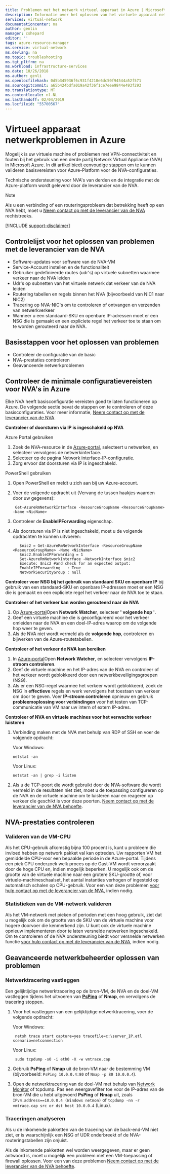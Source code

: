 ```yaml
---
title: Problemen met het netwerk virtueel apparaat in Azure | Microsoft Docs
description: Informatie over het oplossen van het virtuele apparaat netwerkproblemen in Azure.
services: virtual-network
documentationcenter: na
author: genlin
manager: cshepard
editor: ''
tags: azure-resource-manager
ms.service: virtual-network
ms.devlang: na
ms.topic: troubleshooting
ms.tgt_pltfrm: na
ms.workload: infrastructure-services
ms.date: 10/26/2018
ms.author: genli
ms.openlocfilehash: 0d5b345936f6c931f4210e6dc50f94544a52f571
ms.sourcegitcommit: a65b424bdfa019a42f36f1ce7eee9844e493f293
ms.translationtype: MT
ms.contentlocale: nl-NL
ms.lasthandoff: 02/04/2019
ms.locfileid: "55700567"
---
```

#  <a name="network-virtual-appliance-issues-in-azure"></a>Virtueel apparaat netwerkproblemen in Azure

Mogelijk is uw virtuele machine of problemen met VPN-connectiviteit en fouten bij het gebruik van een derde partij Network Virtual Appliance (NVA) in Microsoft Azure. In dit artikel biedt eenvoudige stappen om te kunnen valideren basisvereisten voor Azure-Platform voor de NVA-configuraties.

Technische ondersteuning voor NVA's van derden en de integratie met de Azure-platform wordt geleverd door de leverancier van de NVA. 

> [!NOTE]
> Als u een verbinding of een routeringsprobleem dat betrekking heeft op een NVA hebt, moet u [Neem contact op met de leverancier van de NVA](https://support.microsoft.com/help/2984655/support-for-azure-market-place-for-virtual-machines) rechtstreeks.

[!INCLUDE [support-disclaimer](../../includes/support-disclaimer.md)]

## <a name="checklist-for-troubleshooting-with-nva-vendor"></a>Controlelijst voor het oplossen van problemen met de leverancier van de NVA

- Software-updates voor software van de NVA-VM
- Service-Account instellen en de functionaliteit
- Gebruiker gedefinieerde routes (udr's) op virtuele subnetten waarmee verkeer naar de NVA leiden
- Udr's op subnetten van het virtuele netwerk dat verkeer van de NVA leiden
- Routering tabellen en regels binnen het NVA (bijvoorbeeld van NIC1 naar NIC2)
- Tracering op NVA-NIC's om te controleren of ontvangen en verzenden van netwerkverkeer
- Wanneer u een standaard-SKU en openbare IP-adressen moet er een NSG die is gemaakt en een expliciete regel het verkeer toe te staan om te worden gerouteerd naar de NVA.

## <a name="basic-troubleshooting-steps"></a>Basisstappen voor het oplossen van problemen

- Controleer de configuratie van de basic
- NVA-prestaties controleren
- Geavanceerde netwerkproblemen

## <a name="check-the-minimum-configuration-requirements-for-nvas-on-azure"></a>Controleer de minimale configuratievereisten voor NVA's in Azure

Elke NVA heeft basisconfiguratie vereisten goed te laten functioneren op Azure. De volgende sectie bevat de stappen om te controleren of deze basisconfiguraties. Voor meer informatie, [Neem contact op met de leverancier van de NVA](https://support.microsoft.com/help/2984655/support-for-azure-market-place-for-virtual-machines).

**Controleer of doorsturen via IP is ingeschakeld op NVA**

Azure Portal gebruiken

1.  Zoek de NVA-resource in de [Azure-portal](https://portal.azure.com), selecteert u netwerken, en selecteer vervolgens de netwerkinterface.
2.  Selecteer op de pagina Network interface-IP-configuratie.
3.  Zorg ervoor dat doorsturen via IP is ingeschakeld.

PowerShell gebruiken

1. Open PowerShell en meldt u zich aan bij uw Azure-account.
2. Voer de volgende opdracht uit (Vervang de tussen haakjes waarden door uw gegevens):

        Get-AzureRmNetworkInterface -ResourceGroupName <ResourceGroupName> -Name <NicName>  

3. Controleer de **EnableIPForwarding** eigenschap.
 
4. Als doorsturen via IP is niet ingeschakeld, moet u de volgende opdrachten te kunnen uitvoeren:

          $nic2 = Get-AzureRmNetworkInterface -ResourceGroupName <ResourceGroupName> -Name <NicName>
          $nic2.EnableIPForwarding = 1
          Set-AzureRmNetworkInterface -NetworkInterface $nic2
          Execute: $nic2 #and check for an expected output:
          EnableIPForwarding   : True
          NetworkSecurityGroup : null

**Controleer voor NSG bij het gebruik van standaard SKU en openbare IP** bij gebruik van een standaard-SKU en openbare IP-adressen moet er een NSG die is gemaakt en een expliciete regel het verkeer naar de NVA toe te staan.

**Controleer of het verkeer kan worden gerouteerd naar de NVA**

1. Op [Azure-portal](https://portal.azure.com)Open **Network Watcher**, selecteer **' volgende hop '**.
2. Geef een virtuele machine die is geconfigureerd voor het verkeer omleiden naar de NVA en een doel-IP-adres waarop om de volgende hop weer te geven. 
3. Als de NVA niet wordt vermeld als de **volgende hop**, controleren en bijwerken van de Azure-routetabellen.

**Controleer of het verkeer de NVA kan bereiken**

1.  In [Azure-portal](https://portal.azure.com)Open **Network Watcher**, en selecteer vervolgens **IP-stroom controleren**. 
2.  Geef de virtuele machine en het IP-adres van de NVA en controleer of het verkeer wordt geblokkeerd door een netwerkbeveiligingsgroepen (NSG).
3.  Als er een NSG-regel waarmee het verkeer wordt geblokkeerd, zoek de NSG in **effectieve** regels en werk vervolgens het toestaan van verkeer om door te geven. Voer **IP-stroom controleren** opnieuw en gebruik **probleemoplossing voor verbindingen** voor het testen van TCP-communicatie van VM naar uw intern of extern IP-adres.

**Controleer of NVA en virtuele machines voor het verwachte verkeer luisteren**

1.  Verbinding maken met de NVA met behulp van RDP of SSH en voer de volgende opdracht:

    Voor Windows:

        netstat -an

    Voor Linux:

        netstat -an | grep -i listen
2.  Als u de TCP-poort die wordt gebruikt door de NVA-software die wordt vermeld in de resultaten niet ziet, moet u de toepassing configureren op de NVA en de virtuele machine om te luisteren naar en reageren op verkeer die geschikt is voor deze poorten. [Neem contact op met de leverancier van de NVA behoefte](https://support.microsoft.com/help/2984655/support-for-azure-market-place-for-virtual-machines).

## <a name="check-nva-performance"></a>NVA-prestaties controleren

### <a name="validate-vm-cpu"></a>Valideren van de VM-CPU

Als het CPU-gebruik afkomstig bijna 100 procent is, kunt u probleem die invloed hebben op network pakket val kan optreden. Uw rapporten VM het gemiddelde CPU-voor een bepaalde periode in de Azure-portal. Tijdens een piek CPU onderzoek welk proces op de Gast-VM wordt veroorzaakt door de hoge CPU en, indien mogelijk beperken. U mogelijk ook om de grootte van de virtuele machine naar een grotere SKU-grootte of, voor virtuele-machineschaalset, het aantal instanties verhogen of ingesteld op automatisch schalen op CPU-gebruik. Voor een van deze problemen [voor hulp contact op met de leverancier van de NVA](https://support.microsoft.com/help/2984655/support-for-azure-market-place-for-virtual-machines), indien nodig.

### <a name="validate-vm-network-statistics"></a>Statistieken van de VM-netwerk valideren 

Als het VM-netwerk met pieken of perioden met een hoog gebruik, ziet dat u mogelijk ook om de grootte van de SKU van de virtuele machine voor hogere doorvoer die kenmerkend zijn. U kunt ook de virtuele machine opnieuw implementeren door te laten versnelde netwerken ingeschakeld. Om te controleren of de NVA ondersteuning biedt voor versnelde netwerken functie [voor hulp contact op met de leverancier van de NVA](https://support.microsoft.com/help/2984655/support-for-azure-market-place-for-virtual-machines), indien nodig.

## <a name="advanced-network-administrator-troubleshooting"></a>Geavanceerde netwerkbeheerder oplossen van problemen

### <a name="capture-network-trace"></a>Netwerktracering vastleggen
Een gelijktijdige netwerktracering op de bron-VM, de NVA en de doel-VM vastleggen tijdens het uitvoeren van **[PsPing](https://docs.microsoft.com/sysinternals/downloads/psping)** of **Nmap**, en vervolgens de tracering stoppen.

1. Voor het vastleggen van een gelijktijdige netwerktracering, voer de volgende opdracht:

    Voor Windows:

        netsh trace start capture=yes tracefile=c:\server_IP.etl scenario=netconnection

    Voor Linux:

        sudo tcpdump -s0 -i eth0 -X -w vmtrace.cap

2. Gebruik **PsPing** of **Nmap** uit de bron-VM naar de bestemming VM (bijvoorbeeld: `PsPing 10.0.0.4:80` of `Nmap -p 80 10.0.0.4`).

3. Open de netwerktracering van de doel-VM met behulp van [Network Monitor](https://www.microsoft.com/download/details.aspx?id=4865) of tcpdump. Pas een weergavefilter toe voor de IP-adres van de bron-VM die u hebt uitgevoerd **PsPing** of **Nmap** uit, zoals `IPv4.address==10.0.0.4 (Windows netmon)` of `tcpdump -nn -r vmtrace.cap src or dst host 10.0.0.4` (Linux).

### <a name="analyze-traces"></a>Traceringen analyseren

Als u de inkomende pakketten van de tracering van de back-end-VM niet ziet, er is waarschijnlijk een NSG of UDR onderbreekt of de NVA-routeringstabellen zijn onjuist.

Als de inkomende pakketten wel worden weergegeven, maar er geen antwoord is, moet u mogelijk een probleem met een VM-toepassing of firewall oplossen. Voor een van deze problemen [Neem contact op met de leverancier van de NVA behoefte](https://support.microsoft.com/help/2984655/support-for-azure-market-place-for-virtual-machines).

